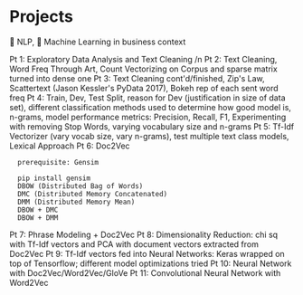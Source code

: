 # Projects
:memo: NLP, :robot: Machine Learning in business context

Pt 1: Exploratory Data Analysis and Text Cleaning /n
Pt 2: Text Cleaning, Word Freq Through Art, Count Vectorizing on Corpus and sparse matrix turned into dense one
Pt 3: Text Cleaning cont'd/finished, Zip's Law, Scattertext (Jason Kessler's PyData 2017), Bokeh rep of each sent word freq
Pt 4: Train, Dev, Test Split, reason for Dev (justification in size of data set), different classification methods used to determine how good model is, n-grams, model performance metrics: Precision, Recall, F1, Experimenting with removing Stop Words, varying vocabulary size and n-grams
Pt 5: Tf-Idf Vectorizer (vary vocab size, vary n-grams), test multiple text class models, Lexical Approach
Pt 6: Doc2Vec

      prerequisite: Gensim

      pip install gensim
      DBOW (Distributed Bag of Words)
      DMC (Distributed Memory Concatenated)
      DMM (Distributed Memory Mean)
      DBOW + DMC
      DBOW + DMM
Pt 7: Phrase Modeling + Doc2Vec 
Pt 8: Dimensionality Reduction: chi sq with Tf-Idf vectors and PCA with document vectors extracted from Doc2Vec
Pt 9: Tf-Idf vectors fed into Neural Networks: Keras wrapped on top of Tensorflow; different model optimizations tried
Pt 10: Neural Network with Doc2Vec/Word2Vec/GloVe
Pt 11: Convolutional Neural Network with Word2Vec
